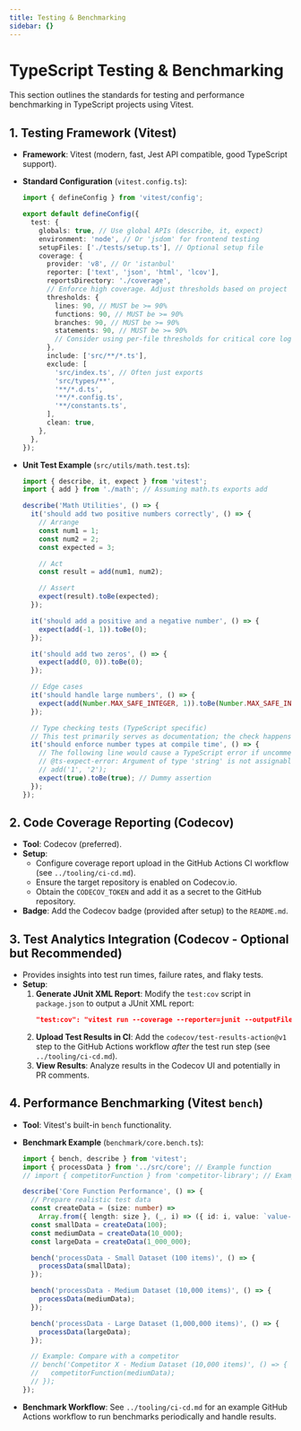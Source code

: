 ```yaml
---
title: Testing & Benchmarking
sidebar: {}
---
```


# TypeScript Testing & Benchmarking

This section outlines the standards for testing and performance benchmarking in TypeScript projects using Vitest.

## 1. Testing Framework (Vitest)

- **Framework**: Vitest (modern, fast, Jest API compatible, good TypeScript support).
- **Standard Configuration** (`vitest.config.ts`):

  ```typescript
  import { defineConfig } from 'vitest/config';

  export default defineConfig({
    test: {
      globals: true, // Use global APIs (describe, it, expect)
      environment: 'node', // Or 'jsdom' for frontend testing
      setupFiles: ['./tests/setup.ts'], // Optional setup file
      coverage: {
        provider: 'v8', // Or 'istanbul'
        reporter: ['text', 'json', 'html', 'lcov'],
        reportsDirectory: './coverage',
        // Enforce high coverage. Adjust thresholds based on project needs, but aim high.
        thresholds: {
          lines: 90, // MUST be >= 90%
          functions: 90, // MUST be >= 90%
          branches: 90, // MUST be >= 90%
          statements: 90, // MUST be >= 90%
          // Consider using per-file thresholds for critical core logic if needed via configuration
        },
        include: ['src/**/*.ts'],
        exclude: [
          'src/index.ts', // Often just exports
          'src/types/**',
          '**/*.d.ts',
          '**/*.config.ts',
          '**/constants.ts',
        ],
        clean: true,
      },
    },
  });
  ```

- **Unit Test Example** (`src/utils/math.test.ts`):

  ```typescript
  import { describe, it, expect } from 'vitest';
  import { add } from './math'; // Assuming math.ts exports add

  describe('Math Utilities', () => {
    it('should add two positive numbers correctly', () => {
      // Arrange
      const num1 = 1;
      const num2 = 2;
      const expected = 3;

      // Act
      const result = add(num1, num2);

      // Assert
      expect(result).toBe(expected);
    });

    it('should add a positive and a negative number', () => {
      expect(add(-1, 1)).toBe(0);
    });

    it('should add two zeros', () => {
      expect(add(0, 0)).toBe(0);
    });

    // Edge cases
    it('should handle large numbers', () => {
      expect(add(Number.MAX_SAFE_INTEGER, 1)).toBe(Number.MAX_SAFE_INTEGER + 1);
    });

    // Type checking tests (TypeScript specific)
    // This test primarily serves as documentation; the check happens at compile time.
    it('should enforce number types at compile time', () => {
      // The following line would cause a TypeScript error if uncommented:
      // @ts-expect-error: Argument of type 'string' is not assignable to parameter of type 'number'.
      // add('1', '2');
      expect(true).toBe(true); // Dummy assertion
    });
  });
  ```

## 2. Code Coverage Reporting (Codecov)

- **Tool**: Codecov (preferred).
- **Setup**:
  - Configure coverage report upload in the GitHub Actions CI workflow (see `../tooling/ci-cd.md`).
  - Ensure the target repository is enabled on Codecov.io.
  - Obtain the `CODECOV_TOKEN` and add it as a secret to the GitHub repository.
- **Badge**: Add the Codecov badge (provided after setup) to the `README.md`.

## 3. Test Analytics Integration (Codecov - Optional but Recommended)

- Provides insights into test run times, failure rates, and flaky tests.
- **Setup**:
  1.  **Generate JUnit XML Report**: Modify the `test:cov` script in `package.json` to output a JUnit XML report:
      ```json
      "test:cov": "vitest run --coverage --reporter=junit --outputFile=test-report.junit.xml"
      ```
  2.  **Upload Test Results in CI**: Add the `codecov/test-results-action@v1` step to the GitHub Actions workflow _after_ the test run step (see `../tooling/ci-cd.md`).
  3.  **View Results**: Analyze results in the Codecov UI and potentially in PR comments.

## 4. Performance Benchmarking (Vitest `bench`)

- **Tool**: Vitest's built-in `bench` functionality.
- **Benchmark Example** (`benchmark/core.bench.ts`):

  ```typescript
  import { bench, describe } from 'vitest';
  import { processData } from '../src/core'; // Example function
  // import { competitorFunction } from 'competitor-library'; // Example competitor

  describe('Core Function Performance', () => {
    // Prepare realistic test data
    const createData = (size: number) =>
      Array.from({ length: size }, (_, i) => ({ id: i, value: `value-${i}` }));
    const smallData = createData(100);
    const mediumData = createData(10_000);
    const largeData = createData(1_000_000);

    bench('processData - Small Dataset (100 items)', () => {
      processData(smallData);
    });

    bench('processData - Medium Dataset (10,000 items)', () => {
      processData(mediumData);
    });

    bench('processData - Large Dataset (1,000,000 items)', () => {
      processData(largeData);
    });

    // Example: Compare with a competitor
    // bench('Competitor X - Medium Dataset (10,000 items)', () => {
    //   competitorFunction(mediumData);
    // });
  });
  ```

- **Benchmark Workflow**: See `../tooling/ci-cd.md` for an example GitHub Actions workflow to run benchmarks periodically and handle results.
